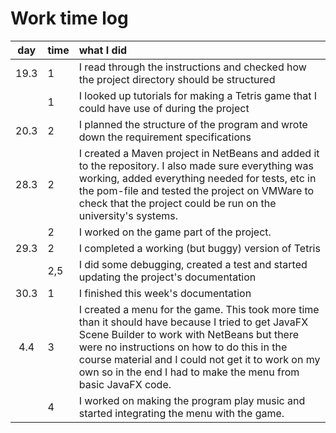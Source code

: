 # Work time log

| day | time | what I did  |
| :----:|:-----| :-----|
| 19.3 | 1    | I read through the instructions and checked how the project directory should be structured |
||1| I looked up tutorials for making a Tetris game that I could have use of during the project |
|20.3|2| I planned the structure of the program and wrote down the requirement specifications |
|28.3|2| I created a Maven project in NetBeans and added it to the repository. I also made sure everything was working, added everything needed for tests, etc in the pom-file and tested the project on VMWare to check that the project could be run on the university's systems. |
||2| I worked on the game part of the project. |
|29.3|2| I completed a working (but buggy) version of Tetris |
||2,5| I did some debugging, created a test and started updating the project's documentation |
|30.3|1| I finished this week's documentation |
|4.4|3| I created a menu for the game. This took more time than it should have because I tried to get JavaFX Scene Builder to work with NetBeans but there were no instructions on how to do this in the course material and I could not get it to work on my own so in the end I had to make the menu from basic JavaFX code. |
||4| I worked on making the program play music and started integrating the menu with the game. |